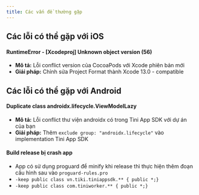 ```yaml
---
title: Các vấn đề thường gặp
---
```


## Các lỗi có thể gặp với iOS

#### RuntimeError - [Xcodeproj] Unknown object version (56)

- **Mô tả:** Lỗi conflict version của CocoaPods với Xcode phiên bản mới
- **Giải pháp:** Chỉnh sửa Project Format thành Xcode 13.0 - compatible

## Các lỗi có thể gặp với Android

#### Duplicate class androidx.lifecycle.ViewModelLazy

- **Mô tả:** Lỗi conflict thư viện androidx có trong Tini App SDK với dự án của bạn
- **Giải pháp:** Thêm `exclude group: "androidx.lifecycle"` vào implementation Tini App SDK

#### Build release bị crash app

- App có sử dụng proguard để minify khi release thì thực hiện thêm đoạn cấu hình sau vào `proguard-rules.pro`
- `-keep public class vn.tiki.tiniappsdk.** { public *;}`
- `-keep public class com.tiniworker.** { public *;}`
